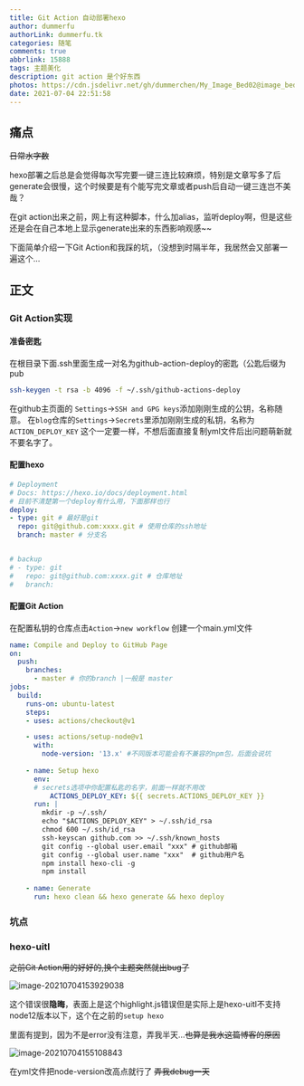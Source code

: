 ```yaml
---
title: Git Action 自动部署hexo
author: dummerfu
authorLink: dummerfu.tk
categories: 随笔
comments: true
abbrlink: 15888
tags: 主题美化
description: git action 是个好东西
photos: https://cdn.jsdelivr.net/gh/dummerchen/My_Image_Bed02@image_bed_001/img/20210704165106.jpg
date: 2021-07-04 22:51:58
---
```




## 痛点

~~日常水字数~~

hexo部署之后总是会觉得每次写完要一键三连比较麻烦，特别是文章写多了后generate会很慢，这个时候要是有个能写完文章或者push后自动一键三连岂不美哉？

在git action出来之前，网上有这种脚本，什么加alias，监听deploy啊，但是这些还是会在自己本地上显示generate出来的东西影响观感~~

下面简单介绍一下Git Action和我踩的坑，（没想到时隔半年，我居然会又部署一遍这个…



## 正文

### Git Action实现

#### 准备密匙

在根目录下面.ssh里面生成一对名为github-action-deploy的密匙（公匙后缀为pub

```bash
ssh-keygen -t rsa -b 4096 -f ~/.ssh/github-actions-deploy
```

在github主页面的 `Settings`->`SSH and GPG keys`添加刚刚生成的公钥，名称随意。 在`blog`仓库的`Settings`->`Secrets`里添加刚刚生成的私钥，名称为 `ACTION_DEPLOY_KEY` 这个一定要一样，不想后面直接复制yml文件后出问题萌新就不要名字了。

#### 配置hexo

```yml
# Deployment
# Docs: https://hexo.io/docs/deployment.html
# 目前不清楚第一个deploy有什么用，下面那样也行
deploy:
- type: git # 最好是git
  repo: git@github.com:xxxx.git # 使用仓库的ssh地址
  branch: master # 分支名


# backup
# - type: git
#   repo: git@github.com:xxxx.git # 仓库地址
#   branch: 
```

#### 配置Git Action

在配置私钥的仓库点击`Action`->`new workflow` 创建一个main.yml文件

```yml
name: Compile and Deploy to GitHub Page
on:
  push:
    branches:
      - master # 你的branch |一般是 master
jobs:
  build:
    runs-on: ubuntu-latest
    steps:
    - uses: actions/checkout@v1

    - uses: actions/setup-node@v1
      with:
        node-version: '13.x' #不同版本可能会有不兼容的npm包，后面会说坑
          
    - name: Setup hexo
      env: 
      # secrets选项中你配置私匙的名字，前面一样就不用改
          ACTIONS_DEPLOY_KEY: ${{ secrets.ACTIONS_DEPLOY_KEY }} 
      run: |
        mkdir -p ~/.ssh/
        echo "$ACTIONS_DEPLOY_KEY" > ~/.ssh/id_rsa
        chmod 600 ~/.ssh/id_rsa
        ssh-keyscan github.com >> ~/.ssh/known_hosts
        git config --global user.email "xxx" # github邮箱
        git config --global user.name "xxx"  # github用户名
        npm install hexo-cli -g
        npm install
    
    - name: Generate
      run: hexo clean && hexo generate && hexo deploy
```

### 坑点

### hexo-uitl

~~之前Git Action用的好好的,换个主题突然就出bug了~~

![image-20210704153929038](C:/Users/Lenovo/AppData/Roaming/Typora/typora-user-images/image-20210704153929038.png)

这个错误很**隐晦**，表面上是这个highlight.js错误但是实际上是hexo-uitl不支持node12版本以下，这个在之前的`setup hexo`

里面有提到，因为不是error没有注意，弄我半天…~~也算是我水这篇博客的原因~~

![image-20210704155108843](https://cdn.jsdelivr.net/gh/dummerchen/My_Image_Bed02@image_bed_001/img/20210704155108.png)

在yml文件把node-version改高点就行了 ~~弄我debug一天~~

